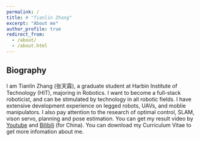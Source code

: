 ```yaml
---
permalink: /
title: # "Tianlin Zhang"
excerpt: "About me"
author_profile: true
redirect_from: 
  - /about/
  - /about.html
---
```


## Biography
I am Tianlin Zhang (张天霖), a graduate student at Harbin Institute of Technology (HIT), majoring in Robotics.
I want to become a full-stack roboticist, and can be stimulated by technology in all robotic fields.
I have extensive development experience on legged robots, UAVs, and moblie manipulators.
I also pay attention to the research of optimal control, SLAM, vison servo, planning and pose estimation.
You can get my result video by [Youtube](https://www.youtube.com/channel/UCRsGxiYkqGvwHsZz1F8rHug) and [Bilibili](https://space.bilibili.com/3289375) (for China).
You can download my Curriculum Vitae to get more infomation about me.